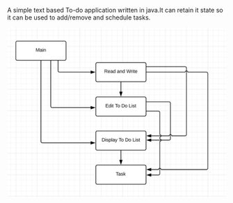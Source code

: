 A simple text based To-do application written in java.It can retain it state so it can be used to add/remove and schedule tasks.

![class diagram](https://github.com/procusr/To-do-App/blob/mychanges/Class-Diagram.png)
